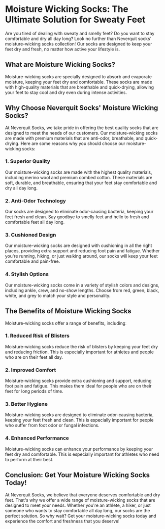 # Moisture Wicking Socks: The Ultimate Solution for Sweaty Feet

Are you tired of dealing with sweaty and smelly feet? Do you want to stay comfortable and dry all day long? Look no further than Neverquit socks' moisture-wicking socks collection! Our socks are designed to keep your feet dry and fresh, no matter how active your lifestyle is. 

## What are Moisture Wicking Socks?

Moisture-wicking socks are specially designed to absorb and evaporate moisture, keeping your feet dry and comfortable. These socks are made with high-quality materials that are breathable and quick-drying, allowing your feet to stay cool and dry even during intense activities. 

## Why Choose Neverquit Socks' Moisture Wicking Socks?

At Neverquit Socks, we take pride in offering the best quality socks that are designed to meet the needs of our customers. Our moisture-wicking socks are made with premium materials that are anti-odor, breathable, and quick-drying. Here are some reasons why you should choose our moisture-wicking socks:

### 1. Superior Quality

Our moisture-wicking socks are made with the highest quality materials, including merino wool and premium combed cotton. These materials are soft, durable, and breathable, ensuring that your feet stay comfortable and dry all day long.

### 2. Anti-Odor Technology

Our socks are designed to eliminate odor-causing bacteria, keeping your feet fresh and clean. Say goodbye to smelly feet and hello to fresh and comfortable feet all day long.

### 3. Cushioned Design

Our moisture-wicking socks are designed with cushioning in all the right places, providing extra support and reducing foot pain and fatigue. Whether you're running, hiking, or just walking around, our socks will keep your feet comfortable and pain-free.

### 4. Stylish Options

Our moisture-wicking socks come in a variety of stylish colors and designs, including ankle, crew, and no-show lengths. Choose from red, green, black, white, and grey to match your style and personality.

## The Benefits of Moisture Wicking Socks

Moisture-wicking socks offer a range of benefits, including:

### 1. Reduced Risk of Blisters

Moisture-wicking socks reduce the risk of blisters by keeping your feet dry and reducing friction. This is especially important for athletes and people who are on their feet all day.

### 2. Improved Comfort

Moisture-wicking socks provide extra cushioning and support, reducing foot pain and fatigue. This makes them ideal for people who are on their feet for long periods of time.

### 3. Better Hygiene

Moisture-wicking socks are designed to eliminate odor-causing bacteria, keeping your feet fresh and clean. This is especially important for people who suffer from foot odor or fungal infections.

### 4. Enhanced Performance

Moisture-wicking socks can enhance your performance by keeping your feet dry and comfortable. This is especially important for athletes who need to perform at their best.

## Conclusion: Get Your Moisture Wicking Socks Today!

At Neverquit Socks, we believe that everyone deserves comfortable and dry feet. That's why we offer a wide range of moisture-wicking socks that are designed to meet your needs. Whether you're an athlete, a hiker, or just someone who wants to stay comfortable all day long, our socks are the perfect solution. So why wait? Get your moisture-wicking socks today and experience the comfort and freshness that you deserve!